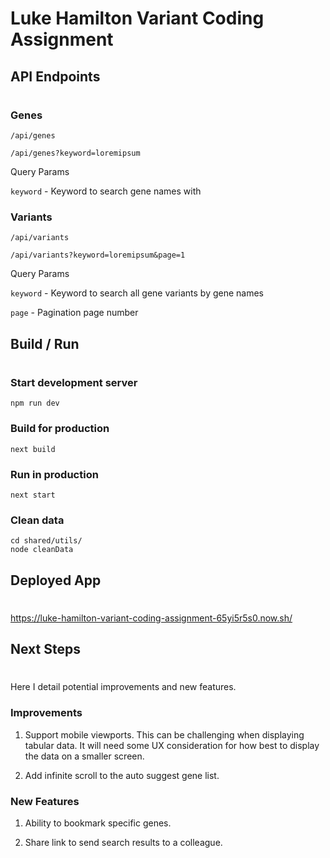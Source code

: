 # Luke Hamilton Variant Coding Assignment

## API Endpoints

#

### Genes

`/api/genes`

`/api/genes?keyword=loremipsum`

Query Params

`keyword` - Keyword to search gene names with

### Variants

`/api/variants`

`/api/variants?keyword=loremipsum&page=1`

Query Params

`keyword` - Keyword to search all gene variants by gene names

`page` - Pagination page number

## Build / Run

#

### Start development server

`npm run dev`

### Build for production

`next build`

### Run in production

`next start`

### Clean data

```
cd shared/utils/
node cleanData
```

## Deployed App

#

https://luke-hamilton-variant-coding-assignment-65yi5r5s0.now.sh/

## Next Steps

#

Here I detail potential improvements and new features.

### Improvements

1. Support mobile viewports. This can be challenging when displaying tabular data. It will need some UX consideration for how best to display the data on a smaller screen.

2. Add infinite scroll to the auto suggest gene list.

### New Features

1. Ability to bookmark specific genes.

2. Share link to send search results to a colleague.
